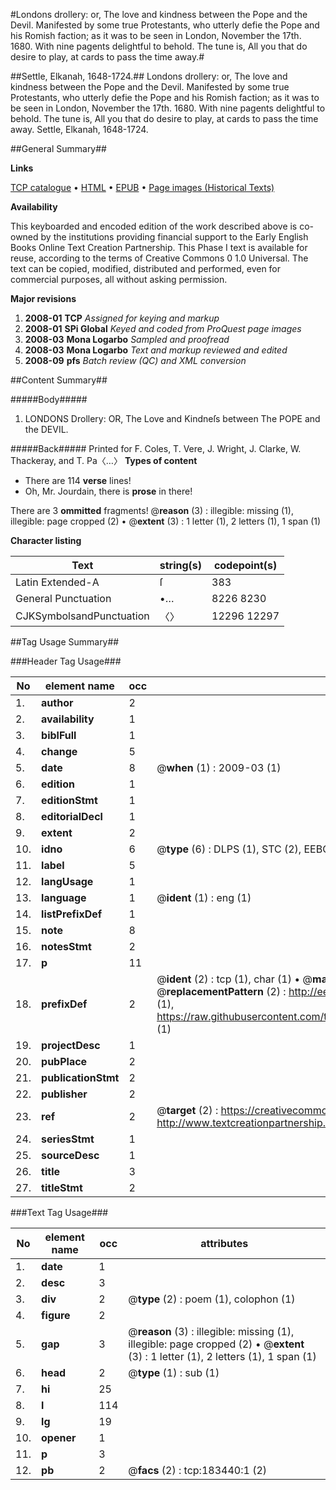 #Londons drollery: or, The love and kindness between the Pope and the Devil. Manifested by some true Protestants, who utterly defie the Pope and his Romish faction; as it was to be seen in London, November the 17th. 1680. With nine pagents delightful to behold. The tune is, All you that do desire to play, at cards to pass the time away.#

##Settle, Elkanah, 1648-1724.##
Londons drollery: or, The love and kindness between the Pope and the Devil. Manifested by some true Protestants, who utterly defie the Pope and his Romish faction; as it was to be seen in London, November the 17th. 1680. With nine pagents delightful to behold. The tune is, All you that do desire to play, at cards to pass the time away.
Settle, Elkanah, 1648-1724.

##General Summary##

**Links**

[TCP catalogue](http://www.ota.ox.ac.uk/tcp/)  • 
[HTML](http://tei.it.ox.ac.uk/tcp/Texts-HTML/free/B05/B05803.html)  • 
[EPUB](http://tei.it.ox.ac.uk/tcp/Texts-EPUB/free/B05/B05803.epub) • 
[Page images (Historical Texts)](https://data.historicaltexts.jisc.ac.uk/view?pubId=eebo-99887780e&pageId=eebo-99887780e-183440-1)

**Availability**

This keyboarded and encoded edition of the
	       work described above is co-owned by the institutions
	       providing financial support to the Early English Books
	       Online Text Creation Partnership. This Phase I text is
	       available for reuse, according to the terms of Creative
	       Commons 0 1.0 Universal. The text can be copied,
	       modified, distributed and performed, even for
	       commercial purposes, all without asking permission.

**Major revisions**

1. __2008-01__ __TCP__ *Assigned for keying and markup*
1. __2008-01__ __SPi Global__ *Keyed and coded from ProQuest page images*
1. __2008-03__ __Mona Logarbo__ *Sampled and proofread*
1. __2008-03__ __Mona Logarbo__ *Text and markup reviewed and edited*
1. __2008-09__ __pfs__ *Batch review (QC) and XML conversion*

##Content Summary##

#####Body#####

1. LONDONS Drollery: OR, The Love and Kindneſs between The POPE and the DEVIL.

#####Back#####
Printed for F. Coles, T. Vere, J. Wright, J. Clarke, W. Thackeray, and T. Pa〈…〉
**Types of content**

  * There are 114 **verse** lines!
  * Oh, Mr. Jourdain, there is **prose** in there!

There are 3 **ommitted** fragments! 
 @__reason__ (3) : illegible: missing (1), illegible: page cropped (2)  •  @__extent__ (3) : 1 letter (1), 2 letters (1), 1 span (1)

**Character listing**


|Text|string(s)|codepoint(s)|
|---|---|---|
|Latin Extended-A|ſ|383|
|General Punctuation|•…|8226 8230|
|CJKSymbolsandPunctuation|〈〉|12296 12297|

##Tag Usage Summary##

###Header Tag Usage###

|No|element name|occ|attributes|
|---|---|---|---|
|1.|__author__|2||
|2.|__availability__|1||
|3.|__biblFull__|1||
|4.|__change__|5||
|5.|__date__|8| @__when__ (1) : 2009-03 (1)|
|6.|__edition__|1||
|7.|__editionStmt__|1||
|8.|__editorialDecl__|1||
|9.|__extent__|2||
|10.|__idno__|6| @__type__ (6) : DLPS (1), STC (2), EEBO-CITATION (1), PROQUEST (1), VID (1)|
|11.|__label__|5||
|12.|__langUsage__|1||
|13.|__language__|1| @__ident__ (1) : eng (1)|
|14.|__listPrefixDef__|1||
|15.|__note__|8||
|16.|__notesStmt__|2||
|17.|__p__|11||
|18.|__prefixDef__|2| @__ident__ (2) : tcp (1), char (1)  •  @__matchPattern__ (2) : ([0-9\-]+):([0-9IVX]+) (1), (.+) (1)  •  @__replacementPattern__ (2) : http://eebo.chadwyck.com/downloadtiff?vid=$1&page=$2 (1), https://raw.githubusercontent.com/textcreationpartnership/Texts/master/tcpchars.xml#$1 (1)|
|19.|__projectDesc__|1||
|20.|__pubPlace__|2||
|21.|__publicationStmt__|2||
|22.|__publisher__|2||
|23.|__ref__|2| @__target__ (2) : https://creativecommons.org/publicdomain/zero/1.0/ (1), http://www.textcreationpartnership.org/docs/. (1)|
|24.|__seriesStmt__|1||
|25.|__sourceDesc__|1||
|26.|__title__|3||
|27.|__titleStmt__|2||


###Text Tag Usage###

|No|element name|occ|attributes|
|---|---|---|---|
|1.|__date__|1||
|2.|__desc__|3||
|3.|__div__|2| @__type__ (2) : poem (1), colophon (1)|
|4.|__figure__|2||
|5.|__gap__|3| @__reason__ (3) : illegible: missing (1), illegible: page cropped (2)  •  @__extent__ (3) : 1 letter (1), 2 letters (1), 1 span (1)|
|6.|__head__|2| @__type__ (1) : sub (1)|
|7.|__hi__|25||
|8.|__l__|114||
|9.|__lg__|19||
|10.|__opener__|1||
|11.|__p__|3||
|12.|__pb__|2| @__facs__ (2) : tcp:183440:1 (2)|
